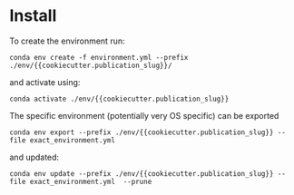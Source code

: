 # Install

To create the environment run:

```
conda env create -f environment.yml --prefix ./env/{{cookiecutter.publication_slug}}/
```

and activate using:

```
conda activate ./env/{{cookiecutter.publication_slug}}
```

The specific environment (potentially very OS specific) can be exported

```
conda env export --prefix ./env/{{cookiecutter.publication_slug}} --file exact_environment.yml
```

and updated:

```
conda env update --prefix ./env/{{cookiecutter.publication_slug}} --file exact_environment.yml  --prune
```
